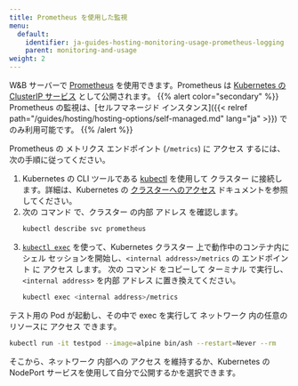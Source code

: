 ```yaml
---
title: Prometheus を使用した監視
menu:
  default:
    identifier: ja-guides-hosting-monitoring-usage-prometheus-logging
    parent: monitoring-and-usage
weight: 2
---
```


W&B サーバーで [Prometheus](https://prometheus.io/docs/introduction/overview/) を使用できます。Prometheus は [Kubernetes の ClusterIP サービス](https://github.com/wandb/terraform-kubernetes-wandb/blob/main/main.tf#L225) として公開されます。
{{% alert color="secondary" %}}
Prometheus の監視は、[セルフマネージド インスタンス]({{< relref path="/guides/hosting/hosting-options/self-managed.md" lang="ja" >}}) でのみ利用可能です。
{{% /alert %}}

Prometheus の メトリクス エンドポイント (`/metrics`) に アクセス するには、次の手順に従ってください。

1. Kubernetes の CLI ツールである [kubectl](https://kubernetes.io/docs/reference/kubectl/) を使用して クラスター に接続します。詳細は、Kubernetes の [クラスターへのアクセス](https://kubernetes.io/docs/tasks/access-application-cluster/access-cluster/) ドキュメントを参照してください。
2. 次の コマンド で、クラスター の内部 アドレス を確認します。
    ```bash
    kubectl describe svc prometheus
    ```
3. [`kubectl exec`](https://kubernetes.io/docs/reference/generated/kubectl/kubectl-commands) を使って、Kubernetes クラスター 上で動作中のコンテナ内にシェル セッションを開始し、`<internal address>/metrics` の エンドポイント に アクセス します。
   次の コマンド をコピーして ターミナル で実行し、`<internal address>` を内部 アドレス に置き換えてください。
   ```bash
   kubectl exec <internal address>/metrics
   ```

テスト用の Pod が起動し、その中で exec を実行して ネットワーク 内の任意のリソースに アクセス できます。
```bash
kubectl run -it testpod --image=alpine bin/ash --restart=Never --rm
```
そこから、ネットワーク 内部への アクセス を維持するか、Kubernetes の NodePort サービスを使用して自分で公開するかを選択できます。